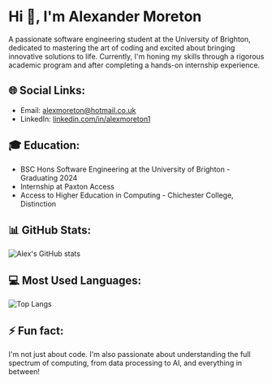 # Hi 👋, I'm Alexander Moreton

A passionate software engineering student at the University of Brighton, dedicated to mastering the art of coding and excited about bringing innovative solutions to life. Currently, I'm honing my skills through a rigorous academic program and after completing a hands-on internship experience.

## 🌐 Social Links:
- Email: [alexmoreton@hotmail.co.uk](mailto:alexmoreton@hotmail.co.uk)
- LinkedIn: [linkedin.com/in/alexmoreton1](https://www.linkedin.com/in/alexmoreton1)

## 🎓 Education:

- BSC Hons Software Engineering at the University of Brighton - Graduating 2024
- Internship at Paxton Access
- Access to Higher Education in Computing - Chichester College, Distinction

## 📊 GitHub Stats:

![Alex's GitHub stats](https://github-readme-stats.vercel.app/api?username=AlexMoreton1&show_icons=true&theme=radical)

## 💻 Most Used Languages:

![Top Langs](https://github-readme-stats.vercel.app/api/top-langs/?username=AlexMoreton1&layout=compact)


## ⚡ Fun fact:

I'm not just about code. I'm also passionate about understanding the full spectrum of computing, from data processing to AI, and everything in between!

<!--
## 💼 Professional Skills:

```text
JavaScript   ███████████░░   70%
Java         ████████░░░░░   50%
Python       ███████░░░░░░   40%
-->

<!--
**AlexMoreton1/AlexMoreton1** is a ✨ _special_ ✨ repository because its `README.md` (this file) appears on your GitHub profile.

Here are some ideas to get you started:

- 🔭 I’m currently working on ...
- 🌱 I’m currently learning ...
- 👯 I’m looking to collaborate on ...
- 🤔 I’m looking for help with ...
- 💬 Ask me about ...
- 📫 How to reach me: ...
- 😄 Pronouns: ...
- ⚡ Fun fact: ...
-->
